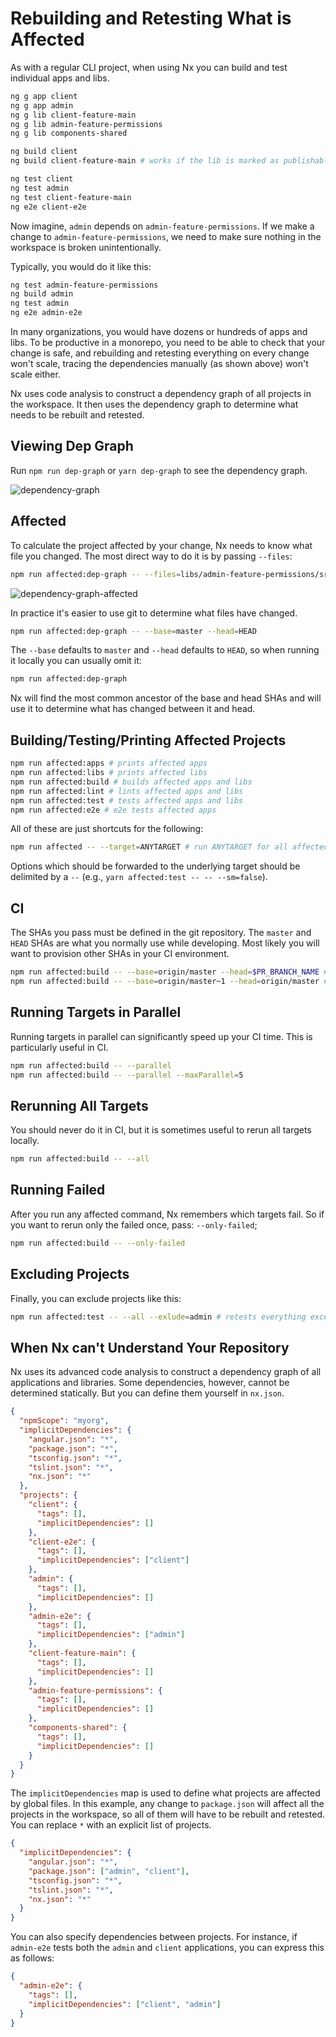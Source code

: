 # Rebuilding and Retesting What is Affected

As with a regular CLI project, when using Nx you can build and test individual apps and libs.

```bash
ng g app client
ng g app admin
ng g lib client-feature-main
ng g lib admin-feature-permissions
ng g lib components-shared

ng build client
ng build client-feature-main # works if the lib is marked as publishable

ng test client
ng test admin
ng test client-feature-main
ng e2e client-e2e
```

Now imagine, `admin` depends on `admin-feature-permissions`. If we make a change to `admin-feature-permissions`, we need to make sure nothing in the workspace is broken unintentionally.

Typically, you would do it like this:

```bash
ng test admin-feature-permissions
ng build admin
ng test admin
ng e2e admin-e2e
```

In many organizations, you would have dozens or hundreds of apps and libs. To be productive in a monorepo, you need to be able to check that your change is safe, and rebuilding and retesting everything on every change won't scale, tracing the dependencies manually (as shown above) won't scale either.

Nx uses code analysis to construct a dependency graph of all projects in the workspace. It then uses the dependency graph to determine what needs to be rebuilt and retested.

## Viewing Dep Graph

Run `npm run dep-graph` or `yarn dep-graph` to see the dependency graph.

![dependency-graph](./dependency-graph.png)

## Affected

To calculate the project affected by your change, Nx needs to know what file you changed. The most direct way to do it is by passing `--files`:

```bash
npm run affected:dep-graph -- --files=libs/admin-feature-permissions/src/index.ts
```

![dependency-graph-affected](./affected.png)

In practice it's easier to use git to determine what files have changed.

```bash
npm run affected:dep-graph -- --base=master --head=HEAD
```

The `--base` defaults to `master` and `--head` defaults to `HEAD`, so when running it locally you can usually omit it:

```bash
npm run affected:dep-graph
```

Nx will find the most common ancestor of the base and head SHAs and will use it to determine what has changed between it and head.

## Building/Testing/Printing Affected Projects

```bash
npm run affected:apps # prints affected apps
npm run affected:libs # prints affected libs
npm run affected:build # builds affected apps and libs
npm run affected:lint # lints affected apps and libs
npm run affected:test # tests affected apps and libs
npm run affected:e2e # e2e tests affected apps
```

All of these are just shortcuts for the following:

```bash
npm run affected -- --target=ANYTARGET # run ANYTARGET for all affected apps and libs
```

Options which should be forwarded to the underlying target should be delimited by a `--` (e.g., `yarn affected:test -- -- --sm=false`).

## CI

The SHAs you pass must be defined in the git repository. The `master` and `HEAD` SHAs are what you normally use while developing. Most likely you will want to provision other SHAs in your CI environment.

```bash
npm run affected:build -- --base=origin/master --head=$PR_BRANCH_NAME # where PR_BRANCH_NAME is defined by your CI system
npm run affected:build -- --base=origin/master~1 --head=origin/master # rerun what is affected by the last commit in master
```

## Running Targets in Parallel

Running targets in parallel can significantly speed up your CI time. This is particularly useful in CI.

```bash
npm run affected:build -- --parallel
npm run affected:build -- --parallel --maxParallel=5
```

## Rerunning All Targets

You should never do it in CI, but it is sometimes useful to rerun all targets locally.

```bash
npm run affected:build -- --all
```

## Running Failed

After you run any affected command, Nx remembers which targets fail. So if you want to rerun only the failed once, pass: `--only-failed`;

```bash
npm run affected:build -- --only-failed
```

## Excluding Projects

Finally, you can exclude projects like this:

```bash
npm run affected:test -- --all --exlude=admin # retests everything except admin
```

## When Nx can't Understand Your Repository

Nx uses its advanced code analysis to construct a dependency graph of all applications and libraries. Some dependencies, however, cannot be determined statically. But you can define them yourself in `nx.json`.

```json
{
  "npmScope": "myorg",
  "implicitDependencies": {
    "angular.json": "*",
    "package.json": "*",
    "tsconfig.json": "*",
    "tslint.json": "*",
    "nx.json": "*"
  },
  "projects": {
    "client": {
      "tags": [],
      "implicitDependencies": []
    },
    "client-e2e": {
      "tags": [],
      "implicitDependencies": ["client"]
    },
    "admin": {
      "tags": [],
      "implicitDependencies": []
    },
    "admin-e2e": {
      "tags": [],
      "implicitDependencies": ["admin"]
    },
    "client-feature-main": {
      "tags": [],
      "implicitDependencies": []
    },
    "admin-feature-permissions": {
      "tags": [],
      "implicitDependencies": []
    },
    "components-shared": {
      "tags": [],
      "implicitDependencies": []
    }
  }
}
```

The `implicitDependencies` map is used to define what projects are affected by global files. In this example, any change to `package.json` will affect all the projects in the workspace, so all of them will have to be rebuilt and retested. You can replace `*` with an explicit list of projects.

```json
{
  "implicitDependencies": {
    "angular.json": "*",
    "package.json": ["admin", "client"],
    "tsconfig.json": "*",
    "tslint.json": "*",
    "nx.json": "*"
  }
}
```

You can also specify dependencies between projects. For instance, if `admin-e2e` tests both the `admin` and `client` applications, you can express this as follows:

```json
{
  "admin-e2e": {
    "tags": [],
    "implicitDependencies": ["client", "admin"]
  }
}
```
